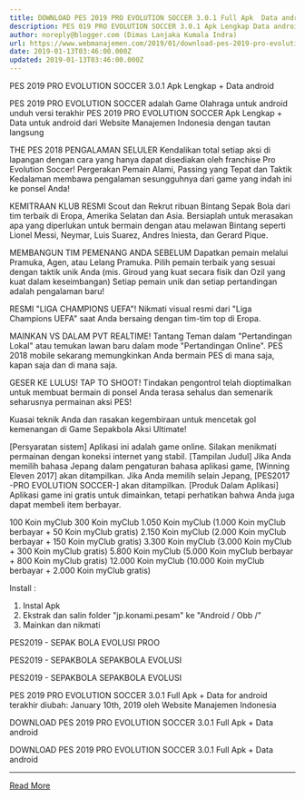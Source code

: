 ```yaml
---
title: DOWNLOAD PES 2019 PRO EVOLUTION SOCCER 3.0.1 Full Apk  Data android
description: PES 019 PRO EVOLUTION SOCCER 3.0.1 Apk Lengkap Data android
author: noreply@blogger.com (Dimas Lanjaka Kumala Indra)
url: https://www.webmanajemen.com/2019/01/download-pes-2019-pro-evolution-soccer.html
date: 2019-01-13T03:46:00.000Z
updated: 2019-01-13T03:46:00.000Z
---
```


PES 2019 PRO EVOLUTION SOCCER 3.0.1 Apk Lengkap + Data android 
  
  
  
  PES 2019 PRO EVOLUTION SOCCER adalah Game Olahraga untuk android 
 unduh versi terakhir PES 2019 PRO EVOLUTION SOCCER Apk Lengkap + Data untuk android dari Website Manajemen Indonesia dengan tautan langsung 
  
  THE PES 2018 PENGALAMAN SELULER 
 Kendalikan total setiap aksi di lapangan dengan cara yang hanya dapat disediakan oleh franchise Pro Evolution Soccer! 
 Pergerakan Pemain Alami, Passing yang Tepat dan Taktik Kedalaman membawa pengalaman sesungguhnya dari game yang indah ini ke ponsel Anda! 
  
  KEMITRAAN KLUB RESMI 
 Scout dan Rekrut ribuan Bintang Sepak Bola dari tim terbaik di Eropa, Amerika Selatan dan Asia. 
 Bersiaplah untuk merasakan apa yang diperlukan untuk bermain dengan atau melawan Bintang seperti Lionel Messi, Neymar, Luis Suarez, Andres Iniesta, dan Gerard Pique. 
  
  MEMBANGUN TIM PEMENANG ANDA SEBELUM 
 Dapatkan pemain melalui Pramuka, Agen, atau Lelang Pramuka. 
 Pilih pemain terbaik yang sesuai dengan taktik unik Anda (mis. Giroud yang kuat secara fisik dan Ozil yang kuat dalam keseimbangan) 
 Setiap pemain unik dan setiap pertandingan adalah pengalaman baru! 
  
  RESMI "LIGA CHAMPIONS UEFA"! 
 Nikmati visual resmi dari "Liga Champions UEFA" saat Anda bersaing dengan tim-tim top di Eropa. 
  
  MAINKAN VS DALAM PVT REALTIME! 
 Tantang Teman dalam "Pertandingan Lokal" atau temukan lawan baru dalam mode "Pertandingan Online".  PES 2018 mobile sekarang memungkinkan Anda bermain PES di mana saja, kapan saja dan di mana saja. 
  
  GESER KE LULUS!  TAP TO SHOOT! 
 Tindakan pengontrol telah dioptimalkan untuk membuat bermain di ponsel Anda terasa sehalus dan semenarik seharusnya permainan aksi PES! 
  
  Kuasai teknik Anda dan rasakan kegembiraan untuk mencetak gol kemenangan di Game Sepakbola Aksi Ultimate! 
  
  [Persyaratan sistem] 
 Aplikasi ini adalah game online.  Silakan menikmati permainan dengan koneksi internet yang stabil. 
 [Tampilan Judul] 
 Jika Anda memilih bahasa Jepang dalam pengaturan bahasa aplikasi game, [Winning Eleven 2017] akan ditampilkan.  Jika Anda memilih selain Jepang, [PES2017 -PRO EVOLUTION SOCCER-] akan ditampilkan. 
 [Produk Dalam Aplikasi] 
 Aplikasi game ini gratis untuk dimainkan, tetapi perhatikan bahwa Anda juga dapat membeli item berbayar. 
  
  100 Koin myClub 
 300 Koin myClub 
 1.050 Koin myClub (1.000 Koin myClub berbayar + 50 Koin myClub gratis) 
 2.150 Koin myClub (2.000 Koin myClub berbayar + 150 Koin myClub gratis) 
 3.300 Koin myClub (3.000 Koin myClub + 300 Koin myClub gratis) 
 5.800 Koin myClub (5.000 Koin myClub berbayar + 800 Koin myClub gratis) 
 12.000 Koin myClub (10.000 Koin myClub berbayar + 2.000 Koin myClub gratis) 
  
 Install : 
 1. Instal Apk 
 2. Ekstrak dan salin folder "jp.konami.pesam" ke "Android / Obb /" 
 3. Mainkan dan nikmati 
  
    
  PES2019 - SEPAK BOLA EVOLUSI PROO 
  
  
    
  PES2019 - SEPAKBOLA SEPAKBOLA EVOLUSI 
  
  
    
  PES2019 - SEPAKBOLA SEPAKBOLA EVOLUSI 
  
  
  PES 2019 PRO EVOLUTION SOCCER 3.0.1 Full Apk + Data for android terakhir diubah: January 10th, 2019 oleh Website Manajemen Indonesia 
  
  
  
DOWNLOAD PES 2019 PRO EVOLUTION SOCCER 3.0.1 Full Apk + Data android
  
 DOWNLOAD PES 2019 PRO EVOLUTION SOCCER 3.0.1 Full Apk + Data android<hr/> <a href="https://www.webmanajemen.com/2019/01/download-pes-2019-pro-evolution-soccer.html" rel="follow" class="button" id="read-more">Read More</a>